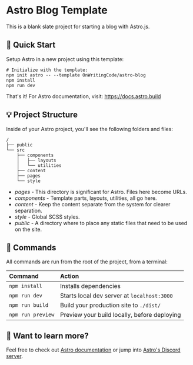 # Astro Blog Template

This is a blank slate project for starting a blog with Astro.js.

## 🚀 Quick Start

Setup Astro in a new project using this template:

```shell
# Initialize with the template:
npm init astro -- --template OnWritingCode/astro-blog
npm install
npm run dev
```
That's it! For Astro documentation, visit: https://docs.astro.build

## 💡 Project Structure

Inside of your Astro project, you'll see the following folders and files:

```
/
├── public
└── src
    ├── components
    │   ├── layouts
    │   └── utilities
    ├── content
    ├── pages
    └── style
```

 * *pages* - This directory is significant for Astro. Files here become URLs.
 * *components* - Template parts, layouts, utilities, all go here.
 * *content* - Keep the content separate from the system for clearer separation. 
 * *style* - Global SCSS styles.
 * *public* - A directory where to place any static files that need to be used on the site.


## 🧞 Commands

All commands are run from the root of the project, from a terminal:

| Command           | Action                                       |
|:----------------  |:-------------------------------------------- |
| `npm install`     | Installs dependencies                        |
| `npm run dev`     | Starts local dev server at `localhost:3000`  |
| `npm run build`   | Build your production site to `./dist/`      |
| `npm run preview` | Preview your build locally, before deploying |

## 👀 Want to learn more?

Feel free to check out [Astro documentation](https://github.com/withastro/astro) or jump into [Astro's Discord server](https://astro.build/chat).
